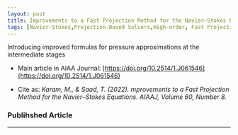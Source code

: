 ```yaml
---
layout: post
title: Improvements to a Fast Projection Method for the Navier–Stokes Equations 
tags: [Navier-Stokes,Projection-Based Solvers,High-order, Fast Projection]
---
```


Introducing improved formulas for pressure approximations at the intermediate stages


* Main article in AIAA Journal: [https://doi.org/10.2514/1.J061546](https://doi.org/10.2514/1.J061546)

* Cite as: *Karam, M., & Saad, T. (2022). mprovements to a Fast Projection Method for the Navier–Stokes Equations. AIAAJ, Volume 60, Number 8.* 

### Publihshed Article 
---
